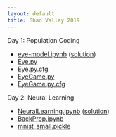 ```yaml
---
layout: default
title: Shad Valley 2019
---
```


Day 1: Population Coding
- [eye-model.ipynb](https://www.dropbox.com/s/8vpultqd03j65uc/eye-model.ipynb?dl=0) ([solution](https://www.dropbox.com/s/m4pswkdg26fm9mc/eye-model-solution.ipynb?dl=0))
- [Eye.py](https://www.dropbox.com/s/z1orwa21p6elfmh/Eye.py?dl=0)
- [Eye.py.cfg](https://www.dropbox.com/s/5511ropifaqrgwj/Eye.py.cfg?dl=0)
- [EyeGame.py](https://www.dropbox.com/s/071mn0jyiva0nww/EyeGame.py?dl=0)
- [EyeGame.py.cfg](https://www.dropbox.com/s/i6bzgn8f7id19p2/EyeGame.py.cfg?dl=0)

Day 2: Neural Learning
- [NeuralLearning.ipynb](https://www.dropbox.com/s/8a00ks74ulyd43z/NeuralLearning.ipynb?dl=0) ([solution](https://www.dropbox.com/s/dnljrhkfur2awnq/NeuralLearning_solution.ipynb?dl=0))
- [BackProp.ipynb](https://www.dropbox.com/s/g7vvhttjpqie7cq/BackProp.ipynb?dl=0)
- [mnist_small.pickle](https://www.dropbox.com/s/1bykk61nz06i2ub/mnist_small.pickle?dl=0)
